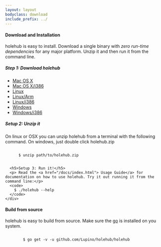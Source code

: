 ```yaml
---
layout: layout
bodyclass: download
include_prefix: ../
---
```

<!-- TODO: Try to separate markup and content -->
<section class="section--center mdl-grid mdl-grid--no-spacing mdl-shadow--2dp">
  <div class="mdl-card mdl-cell mdl-cell--12-col">
    <div class="mdl-card__supporting-text">
      <h4>Download and Installation</h4>
      <p> holehub is easy to install. Download a single binary with <i>zero run-time dependencies</i> for any major platform. Unzip it and then run it from the command line.</p>
      <h5>Step 1: Download holehub</h5>
      <ul>
          <li><a href="/assets/download/darwin-amd64/holehub.zip">Mac OS X</a></li>
          <li><a href="/assets/download/darwin-386/holehub.zip">Mac OS X/i386</a></li>
          <li><a href="/assets/download/linux-amd64/holehub.zip">Linux</a></li>
          <li><a href="/assets/download/linux-arm/holehub.zip">Linux/Arm</a></li>
          <li><a href="/assets/download/linux-386/holehub.zip">Linux/i386</a></li>
          <li><a href="/assets/download/windows-amd64/holehub.zip">Windows</a></li>
          <li><a href="/assets/download/windows-386/holehub.zip">Windows/i386</a></li>
      </ul>
      <h5>Setup 2: Unzip it</h5>
      <p>On linux or OSX you can unzip holehub from a terminal with the following command. On windows, just double click holehub.zip </p>
      <code>
      $ unzip path/to/holehub.zip
      </code>

      <h5>Setup 3: Run it!</h5>
      <p> Read the <a href="/docs/index.html"> Usage Guide</a> for documentation on how to use holehub. Try it out running it from the command line:</p>
      <code>
        $ ./holehub --help
      </code>
    </div>
  </div>
</section>
<section class="section--center mdl-grid mdl-grid--no-spacing mdl-shadow--2dp">
  <div class="mdl-card mdl-cell mdl-cell--12-col">
    <div class="mdl-card__supporting-text">
      <h4>Build from source</h4>
      <p> holehub is easy to build from source.
        Make sure the <a href="http://golang.org"> go</a> is installed on you system.</p>
      <code>
        $ go get -v -u github.com/Lupino/holehub/holehub
      </code>
    </div>
  </div>
</section>
